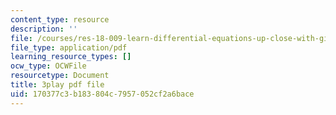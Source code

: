 ```yaml
---
content_type: resource
description: ''
file: /courses/res-18-009-learn-differential-equations-up-close-with-gilbert-strang-and-cleve-moler-fall-2015/170377c3b183804c7957052cf2a6bace_mKYlNJhK_2o.pdf
file_type: application/pdf
learning_resource_types: []
ocw_type: OCWFile
resourcetype: Document
title: 3play pdf file
uid: 170377c3-b183-804c-7957-052cf2a6bace
---
```

